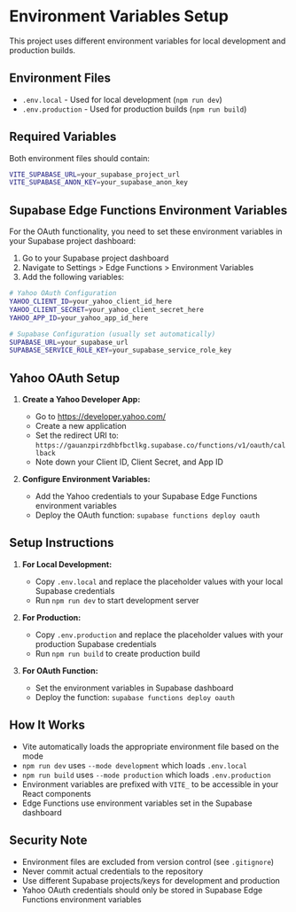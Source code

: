 # Environment Variables Setup

This project uses different environment variables for local development and production builds.

## Environment Files

- `.env.local` - Used for local development (`npm run dev`)
- `.env.production` - Used for production builds (`npm run build`)

## Required Variables

Both environment files should contain:

```bash
VITE_SUPABASE_URL=your_supabase_project_url
VITE_SUPABASE_ANON_KEY=your_supabase_anon_key
```

## Supabase Edge Functions Environment Variables

For the OAuth functionality, you need to set these environment variables in your Supabase project dashboard:

1. Go to your Supabase project dashboard
2. Navigate to Settings > Edge Functions > Environment Variables
3. Add the following variables:

```bash
# Yahoo OAuth Configuration
YAHOO_CLIENT_ID=your_yahoo_client_id_here
YAHOO_CLIENT_SECRET=your_yahoo_client_secret_here
YAHOO_APP_ID=your_yahoo_app_id_here

# Supabase Configuration (usually set automatically)
SUPABASE_URL=your_supabase_url
SUPABASE_SERVICE_ROLE_KEY=your_supabase_service_role_key
```

## Yahoo OAuth Setup

1. **Create a Yahoo Developer App:**
   - Go to https://developer.yahoo.com/
   - Create a new application
   - Set the redirect URI to: `https://gauanzpirzdhbfbctlkg.supabase.co/functions/v1/oauth/callback`
   - Note down your Client ID, Client Secret, and App ID

2. **Configure Environment Variables:**
   - Add the Yahoo credentials to your Supabase Edge Functions environment variables
   - Deploy the OAuth function: `supabase functions deploy oauth`

## Setup Instructions

1. **For Local Development:**
   - Copy `.env.local` and replace the placeholder values with your local Supabase credentials
   - Run `npm run dev` to start development server

2. **For Production:**
   - Copy `.env.production` and replace the placeholder values with your production Supabase credentials
   - Run `npm run build` to create production build

3. **For OAuth Function:**
   - Set the environment variables in Supabase dashboard
   - Deploy the function: `supabase functions deploy oauth`

## How It Works

- Vite automatically loads the appropriate environment file based on the mode
- `npm run dev` uses `--mode development` which loads `.env.local`
- `npm run build` uses `--mode production` which loads `.env.production`
- Environment variables are prefixed with `VITE_` to be accessible in your React components
- Edge Functions use environment variables set in the Supabase dashboard

## Security Note

- Environment files are excluded from version control (see `.gitignore`)
- Never commit actual credentials to the repository
- Use different Supabase projects/keys for development and production
- Yahoo OAuth credentials should only be stored in Supabase Edge Functions environment variables
